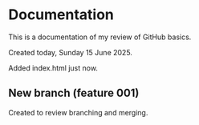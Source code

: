 # Documentation

This is a documentation of my review of GitHub basics.

Created today, Sunday 15 June 2025.

Added index.html just now.


## New branch (feature 001)

Created to review branching and merging.